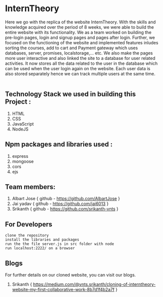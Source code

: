 # InternTheory
Here we go with the replica of the website InternTheory. With the skills and knowledge acquired over the period of 8 weeks, we were able to build the entire website with its functionality.
We as a team worked on building the pre-login pages, login and signup pages and pages after login. Further, we focused on the functioning of the website and implemented features inludes sorting the courses, add to cart and Payment gateway which uses databases, server, promises, localstorage,... etc.
We also make the pages more user interactive and also linked the site to a database for user related activities. It now stores all the data related to the user in the database which can be used when the user login again on the website. Each user data is also stored separately hence we can track multiple users at the same time.
<br /><br />
## Technology Stack we used in building this Project :<br />
1. HTML<br />
2. CSS<br />
3. JavaScript<br />
4. NodeJS<br />

## Npm packages and libraries used :<br />
1. express<br />
2. mongoose<br />
3. cors<br />
4. ejs<br />

## Team members: <br />
1. Albart Jose { github - https://github.com/AlbartJose }<br />
2. Jai yadav { github - https://github.com/jai6013 }<br />
3. Srikanth { github - https://github.com/srikanth-vnts }<br />

## For Developers
`clone the repository`<br />
`install the libraries and packages`<br />
`run the the file server.js in src folder with node`<br />
`run localhost:2222/ on a browser`<br />

## Blogs
For further details on our cloned website, you can visit our blogs.<br />
1. Srikanth { https://medium.com/@vnts.srikanth/cloning-of-interntheory-website-my-first-collaborative-work-8b7d1f4b2a7f }
